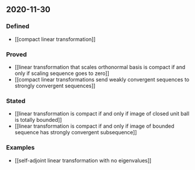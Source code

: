 ## 2020-11-30
### Defined
- [[compact linear transformation]]
### Proved
- [[linear transformation that scales orthonormal basis is compact if and only if scaling sequence goes to zero]]
- [[compact linear transformations send weakly convergent sequences to strongly convergent sequences]]
### Stated
- [[linear transformation is compact if and only if image of closed unit ball is totally bounded]]
- [[linear transformation is compact if and only if image of bounded sequence has strongly convergent subsequence]]
### Examples
- [[self-adjoint linear transformation with no eigenvalues]]